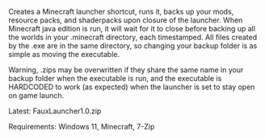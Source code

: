 Creates a Minecraft launcher shortcut, runs it, backs up your mods, resource packs, and shaderpacks upon closure of the launcher. When Minecraft java edition is run, it will wait for it to close before backing up all the worlds in your .minecraft directory, each timestamped. All files created by the .exe are in the same directory, so changing your backup folder is as simple as moving the executable.

Warning, .zips may be overwritten if they share the same name in your backup folder when the executable is run, and the executable is HARDCODED to work (as expected) when the launcher is set to stay open on game launch.

Latest:
FauxLauncher1.0.zip

Requirements:
Windows 11, Minecraft, 7-Zip
